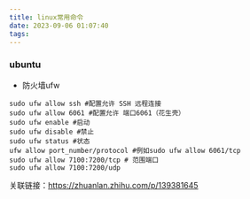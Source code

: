 ```yaml
---
title: linux常用命令
date: 2023-09-06 01:07:40
tags:
---
```



### ubuntu

 * 防火墙ufw
    
```angular2html
sudo ufw allow ssh #配置允许 SSH 远程连接
sudo ufw allow 6061 #配置允许 端口6061（花生壳）
sudo ufw enable #启动
sudo ufw disable #禁止
sudo ufw status #状态
ufw allow port_number/protocol #例如sudo ufw allow 6061/tcp
sudo ufw allow 7100:7200/tcp # 范围端口
sudo ufw allow 7100:7200/udp
```

关联链接：https://zhuanlan.zhihu.com/p/139381645
